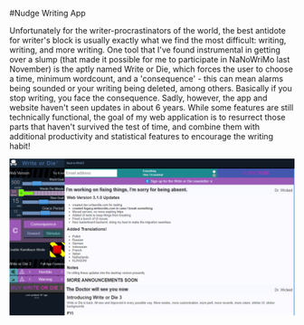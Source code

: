 #Nudge Writing App

Unfortunately for the writer-procrastinators of the world, the best antidote for writer's block is usually exactly what we find the most difficult: writing, writing, and more writing.  One tool that I've found instrumental in getting over a slump (that made it possible for me to participate in NaNoWriMo last November) is the aptly named Write or Die, which forces the user to choose a time, minimum wordcount, and a 'consequence' - this can mean alarms being sounded or your writing being deleted, among others.  Basically if you stop writing, you face the consequence. Sadly, however, the app and website haven't seen updates in about 6 years. While some features are still technically functional,  the goal of my web application is to resurrect those parts that haven't survived the test of time, and combine them with additional productivity and statistical features to encourage the writing habit!

![Write or Die Home](Screenshots/writeOrDieHome.png)
